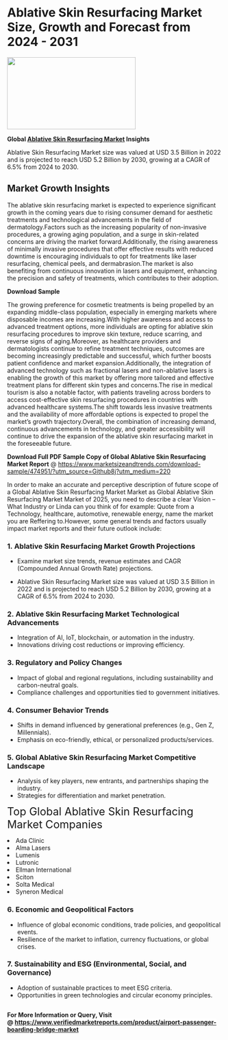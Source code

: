 <H1>Ablative Skin Resurfacing Market Size, Growth and Forecast from 2024 - 2031</H1><img class="aligncenter size-medium wp-image-584254" src="https://thirdeyenews.in/wp-content/uploads/2024/09/Global-Market-Research-300x168.jpeg" alt="" width="300" height="168" /><p><strong>Global&nbsp;<a href="https://www.marketsizeandtrends.com/download-sample/474951/?utm_source=Github8j?utm_medium=220">Ablative Skin Resurfacing Market</a> Insights</strong></p><p>Ablative Skin Resurfacing Market size was valued at USD 3.5 Billion in 2022 and is projected to reach USD 5.2 Billion by 2030, growing at a CAGR of 6.5% from 2024 to 2030.</p><p><h2>Market Growth Insights</h2> <p>The ablative skin resurfacing market is expected to experience significant growth in the coming years due to rising consumer demand for aesthetic treatments and technological advancements in the field of dermatology.Factors such as the increasing popularity of non-invasive procedures, a growing aging population, and a surge in skin-related concerns are driving the market forward.Additionally, the rising awareness of minimally invasive procedures that offer effective results with reduced downtime is encouraging individuals to opt for treatments like laser resurfacing, chemical peels, and dermabrasion.The market is also benefiting from continuous innovation in lasers and equipment, enhancing the precision and safety of treatments, which contributes to their adoption.</p> <p><strong>Download Sample</strong></p> <p>The growing preference for cosmetic treatments is being propelled by an expanding middle-class population, especially in emerging markets where disposable incomes are increasing.With higher awareness and access to advanced treatment options, more individuals are opting for ablative skin resurfacing procedures to improve skin texture, reduce scarring, and reverse signs of aging.Moreover, as healthcare providers and dermatologists continue to refine treatment techniques, outcomes are becoming increasingly predictable and successful, which further boosts patient confidence and market expansion.Additionally, the integration of advanced technology such as fractional lasers and non-ablative lasers is enabling the growth of this market by offering more tailored and effective treatment plans for different skin types and concerns.The rise in medical tourism is also a notable factor, with patients traveling across borders to access cost-effective skin resurfacing procedures in countries with advanced healthcare systems.The shift towards less invasive treatments and the availability of more affordable options is expected to propel the market’s growth trajectory.Overall, the combination of increasing demand, continuous advancements in technology, and greater accessibility will continue to drive the expansion of the ablative skin resurfacing market in the foreseeable future.</p> <p><span class=""><strong>Download Full PDF Sample Copy of Global Ablative Skin Resurfacing Market Report</strong> @ <a href="https://www.marketsizeandtrends.com/download-sample/474951/?utm_source=Github8j?utm_medium=220" target="_blank">https://www.marketsizeandtrends.com/download-sample/474951/?utm_source=Github8j?utm_medium=220</a></span></p><p>In order to make an accurate and perceptive description of future scope of a Global&nbsp;Ablative Skin Resurfacing Market Market as Global&nbsp;Ablative Skin Resurfacing Market Market of 2025, you need to describe a clear Vision &ndash; What Industry or Linda can you think of for example: Quote from a Technology, healthcare, automotive, renewable energy, name the market you are Reffering to.However, some general trends and factors usually impact market reports and their future outlook include:</p><h3>1.&nbsp;<strong>Ablative Skin Resurfacing Market Growth Projections</strong></h3><ul><li>Examine market size trends, revenue estimates and CAGR (Compounded Annual Growth Rate) projections.</li><li><p>Ablative Skin Resurfacing Market size was valued at USD 3.5 Billion in 2022 and is projected to reach USD 5.2 Billion by 2030, growing at a CAGR of 6.5% from 2024 to 2030.</p></li></ul><h3>2.&nbsp;<strong>Ablative Skin Resurfacing Market Technological Advancements</strong></h3><ul><li>Integration of AI, IoT, blockchain, or automation in the industry.</li><li>Innovations driving cost reductions or improving efficiency.</li></ul><h3>3.&nbsp;<strong>Regulatory and Policy Changes</strong></h3><ul><li>Impact of global and regional regulations, including sustainability and carbon-neutral goals.</li><li>Compliance challenges and opportunities tied to government initiatives.</li></ul><h3>4.&nbsp;<strong>Consumer Behavior Trends</strong></h3><ul><li>Shifts in demand influenced by generational preferences (e.g., Gen Z, Millennials).</li><li>Emphasis on eco-friendly, ethical, or personalized products/services.</li></ul><h3>5.&nbsp;<strong>Global Ablative Skin Resurfacing Market Competitive Landscape</strong></h3><ul><li>Analysis of key players, new entrants, and partnerships shaping the industry.</li><li>Strategies for differentiation and market penetration.</li></ul><p data-pm-slice="1 1 []"><span style="color: inherit; font-family: inherit; font-size: 25px;">Top Global Ablative Skin Resurfacing Market Companies</span></p><div class="" data-test-id=""><p><li>Ada Clinic</li><li> Alma Lasers</li><li> Lumenis</li><li> Lutronic</li><li> Ellman International</li><li> Sciton</li><li> Solta Medical</li><li> Syneron Medical</li></p></div><h3>6.&nbsp;<strong>Economic and Geopolitical Factors</strong></h3><ul><li>Influence of global economic conditions, trade policies, and geopolitical events.</li><li>Resilience of the market to inflation, currency fluctuations, or global crises.</li></ul><h3>7.&nbsp;<strong>Sustainability and ESG (Environmental, Social, and Governance)</strong></h3><ul><li>Adoption of sustainable practices to meet ESG criteria.</li><li>Opportunities in green technologies and circular economy principles.</li></ul><h2><strong style="font-size: 14px;">For More Information or Query, Visit @&nbsp;</strong><a style="background-color: #ffffff; font-size: 14px;" href="https://www.marketsizeandtrends.com/report/ablative-skin-resurfacing-market/" target="_blank">https://www.verifiedmarketreports.com/product/airport-passenger-boarding-bridge-market</a></h2>